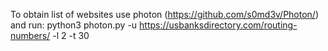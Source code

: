 To obtain list of websites use photon (https://github.com/s0md3v/Photon/) and run: python3 photon.py -u https://usbanksdirectory.com/routing-numbers/ -l 2 -t 30